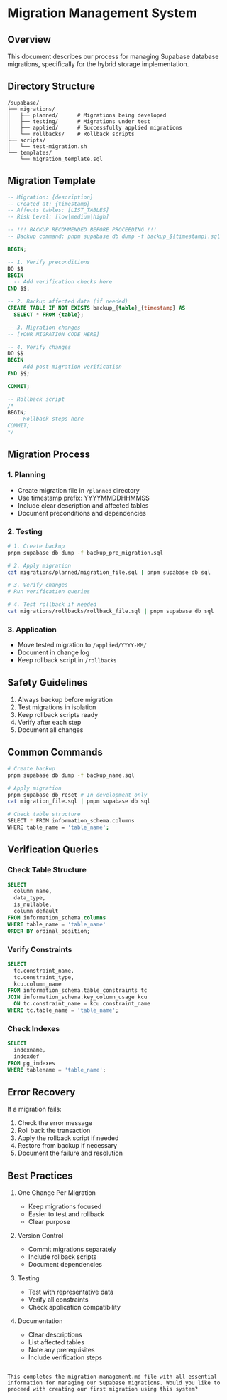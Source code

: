 # Migration Management System

## Overview
This document describes our process for managing Supabase database migrations, specifically for the hybrid storage implementation.

## Directory Structure
```
/supabase/
├── migrations/
│   ├── planned/      # Migrations being developed
│   ├── testing/      # Migrations under test
│   ├── applied/      # Successfully applied migrations
│   └── rollbacks/    # Rollback scripts
├── scripts/
│   └── test-migration.sh
└── templates/
    └── migration_template.sql
```

## Migration Template

```sql
-- Migration: {description}
-- Created at: {timestamp}
-- Affects tables: [LIST_TABLES]
-- Risk Level: [low|medium|high]

-- !!! BACKUP RECOMMENDED BEFORE PROCEEDING !!!
-- Backup command: pnpm supabase db dump -f backup_${timestamp}.sql

BEGIN;

-- 1. Verify preconditions
DO $$ 
BEGIN
  -- Add verification checks here
END $$;

-- 2. Backup affected data (if needed)
CREATE TABLE IF NOT EXISTS backup_{table}_{timestamp} AS 
  SELECT * FROM {table};

-- 3. Migration changes
-- [YOUR MIGRATION CODE HERE]

-- 4. Verify changes
DO $$ 
BEGIN
  -- Add post-migration verification
END $$;

COMMIT;

-- Rollback script
/*
BEGIN;
  -- Rollback steps here
COMMIT;
*/
```

## Migration Process

### 1. Planning
- Create migration file in `/planned` directory
- Use timestamp prefix: YYYYMMDDHHMMSS
- Include clear description and affected tables
- Document preconditions and dependencies

### 2. Testing
```bash
# 1. Create backup
pnpm supabase db dump -f backup_pre_migration.sql

# 2. Apply migration
cat migrations/planned/migration_file.sql | pnpm supabase db sql

# 3. Verify changes
# Run verification queries

# 4. Test rollback if needed
cat migrations/rollbacks/rollback_file.sql | pnpm supabase db sql
```

### 3. Application
- Move tested migration to `/applied/YYYY-MM/`
- Document in change log
- Keep rollback script in `/rollbacks`

## Safety Guidelines

1. Always backup before migration
2. Test migrations in isolation
3. Keep rollback scripts ready
4. Verify after each step
5. Document all changes

## Common Commands

```bash
# Create backup
pnpm supabase db dump -f backup_name.sql

# Apply migration
pnpm supabase db reset # In development only
cat migration_file.sql | pnpm supabase db sql

# Check table structure
SELECT * FROM information_schema.columns 
WHERE table_name = 'table_name';
```

## Verification Queries

### Check Table Structure
```sql
SELECT 
  column_name, 
  data_type, 
  is_nullable,
  column_default
FROM information_schema.columns 
WHERE table_name = 'table_name'
ORDER BY ordinal_position;
```

### Verify Constraints
```sql
SELECT 
  tc.constraint_name, 
  tc.constraint_type,
  kcu.column_name
FROM information_schema.table_constraints tc
JOIN information_schema.key_column_usage kcu
  ON tc.constraint_name = kcu.constraint_name
WHERE tc.table_name = 'table_name';
```

### Check Indexes
```sql
SELECT 
  indexname,
  indexdef
FROM pg_indexes
WHERE tablename = 'table_name';
```

## Error Recovery

If a migration fails:

1. Check the error message
2. Roll back the transaction
3. Apply the rollback script if needed
4. Restore from backup if necessary
5. Document the failure and resolution

## Best Practices

1. One Change Per Migration
   - Keep migrations focused
   - Easier to test and rollback
   - Clear purpose

2. Version Control
   - Commit migrations separately
   - Include rollback scripts
   - Document dependencies

3. Testing
   - Test with representative data
   - Verify all constraints
   - Check application compatibility

4. Documentation
   - Clear descriptions
   - List affected tables
   - Note any prerequisites
   - Include verification steps
```

This completes the migration-management.md file with all essential information for managing our Supabase migrations. Would you like to proceed with creating our first migration using this system?